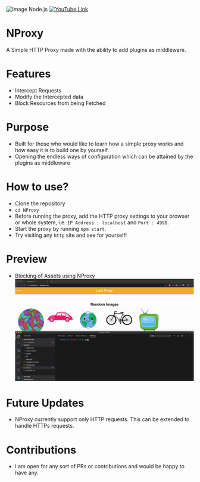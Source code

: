 ![Image Node.js](https://img.shields.io/badge/Node.js-NProxy-brightgreen?style=for-the-badge&logo=appveyor) [![YouTube Link](https://img.shields.io/badge/Tutorial-YouTube-red?style=for-the-badge&logo=appveyor)](https://www.youtube.com/watch?v=JkY0ANDx1dU&t=1s)

# NProxy
A Simple HTTP Proxy made with the ability to add plugins as middleware.

# Features
- Intercept Requests
- Modify the Intercepted data
- Block Resources from being Fetched

# Purpose
- Built for those who would like to learn how a simple proxy works and how easy it is to build one by yourself.
- Opening the endless ways of configuration which can be attained by the plugins as middleware

# How to use?
- Clone the repository
- `cd NProxy`
- Before running the proxy, add the HTTP proxy settings to your browser or whole system, i.e. `IP Address : localhost` and `Port : 4998`.
- Start the proxy by running `npm start`.
- Try visiting any `http` site and see for yourself!

# Preview
- Blocking of Assets using NProxy
![GitHub Logo](preview.gif)

# Future Updates
- NProxy currently support only HTTP requests. This can be extended to handle HTTPs requests.

# Contributions
- I am open for any sort of PRs or contributions and would be happy to have any.
